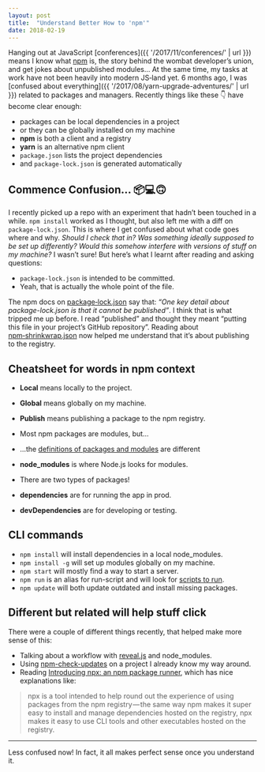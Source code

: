 ```yaml
---
layout: post
title:  "Understand Better How to 'npm'"
date: 2018-02-19
---
```


Hanging out at JavaScript [conferences]({{ '/2017/11/conferences/' | url }}) means I know what [npm](https://docs.npmjs.com/getting-started/what-is-npm) is, the story behind the wombat developer’s union, and get jokes about unpublished modules… At the same time, my tasks at work have not been heavily into modern JS&#8209;land yet. 6 months ago, I was [confused about everything]({{ '/2017/08/yarn-upgrade-adventures/' | url }}) related to packages and managers. Recently things like these 👇 have become clear enough:

* packages can be local dependencies in a project
* or they can be globally installed on my machine
* **npm** is both a client and a registry
* **yarn** is an alternative npm client
* `package.json` lists the project dependencies
* and `package-lock.json` is generated automatically

## Commence Confusion… 📦💻🙃

I recently picked up a repo with an experiment that hadn’t been touched in a while. `npm install` worked as I thought, but also left me with a diff on `package-lock.json`. This is where I get confused about what code goes where and why. *Should I check that in? Was something ideally supposed to be set up differently? Would this somehow interfere with versions of stuff on my machine?* I wasn’t sure! But here’s what I learnt after reading and asking questions:

* `package-lock.json` is intended to be committed.
* Yeah, that is actually the whole point of the file.

The npm docs on [package&#8209;lock.json](https://docs.npmjs.com/files/package-lock.json) say that: *“One key detail about package-lock.json is that it cannot be published”*. I think that is what tripped me up before. I read “published” and thought they meant “putting this file in your project’s GitHub repository”. Reading about  [npm&#8209;shrinkwrap.json](https://docs.npmjs.com/files/shrinkwrap.json) now helped me understand that it’s about publishing to the registry.


## Cheatsheet for words in npm context

* **Local** means locally to the project.
* **Global** means globally on my machine.
* **Publish** means publishing a package to the npm registry.

* Most npm packages are modules, but…
* …the [definitions of packages and modules](https://docs.npmjs.com/getting-started/packages) are different
* **node_modules** is where Node.js looks for modules.

* There are two types of packages!
* **dependencies** are for running the app in prod.
* **devDependencies** are for developing or testing.



## CLI commands

* `npm install` will install dependencies in a local node_modules.
* `npm install -g` will set up modules globally on my machine.
* `npm start` will mostly find a way to start a server.
* `npm run` is an alias for run-script and will look for [scripts to run](https://docs.npmjs.com/cli/run-script).
* `npm update` will both update outdated and install missing packages.

## Different but related will help stuff click

There were a couple of different things recently, that helped make more sense of this:

* Talking about a workflow with [reveal.js](https://revealjs.com/) and node_modules.
* Using [npm-check-updates](https://www.npmjs.com/package/npm-check-updates) on a project I already know my way around.
* Reading [Introducing npx: an npm package runner](https://medium.com/@maybekatz/introducing-npx-an-npm-package-runner-55f7d4bd282b), which has nice explanations like:

> npx is a tool intended to help round out the experience of using packages from the npm registry — the same way npm makes it super easy to install and manage dependencies hosted on the registry, npx makes it easy to use CLI tools and other executables hosted on the registry.

---

Less confused now! In fact, it all makes perfect sense once you understand it.
